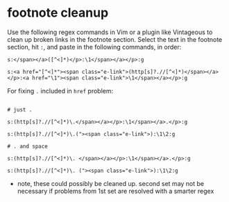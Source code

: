 # footnote cleanup
Use the following regex commands in Vim or a plugin like Vintageous to clean up broken links in the footnote section.  Select the text in the footnote section, hit `:`, and paste in the following commands, in order:
```
s:</span></a>([^<]*)</p>:\1</span></a></p>:g

s:<a href="[^<]*"><span class="e-link">(http[s]?.//[^<]*)</span></a></p>:<a href="\1"><span class="e-link">\1</span></a></p>:g

```

For fixing `.` included in `href` problem:
```

# just .

s:(http[s]?.//[^<]*)\.</span></a></p>:\1</span></a>.</p>:g

s:(http[s]?.//[^<]*)\.("><span class="e-link">):\1\2:g

# . and space

s:(http[s]?.//[^<]*)\. </span></a></p>:\1</span></a>.</p>:g

s:(http[s]?.//[^<]*)\. ("><span class="e-link">):\1\2:g

```

- note, these could possibly be cleaned up. second set may not be necessary if problems from 1st set are resolved with a smarter regex